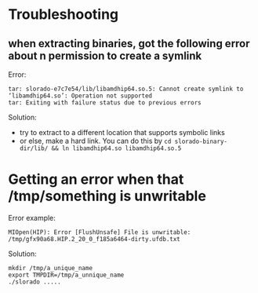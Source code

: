 # Troubleshooting

## when extracting binaries, got the following error about n permission to create a symlink

Error:
```
tar: slorado-e7c7e54/lib/libamdhip64.so.5: Cannot create symlink to ‘libamdhip64.so’: Operation not supported
tar: Exiting with failure status due to previous errors
```

Solution:
- try to extract to a different location that supports symbolic links
- or else, make a hard link. You can do this by `cd slorado-binary-dir/lib/ && ln libamdhip64.so libamdhip64.so.5`


# Getting an error when that /tmp/something is unwritable

Error example:
```
MIOpen(HIP): Error [FlushUnsafe] File is unwritable: /tmp/gfx90a68.HIP.2_20_0_f185a6464-dirty.ufdb.txt
```

Solution:
```
mkdir /tmp/a_unique_name
export TMPDIR=/tmp/a_unnique_name
./slorado .....
```